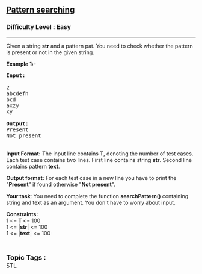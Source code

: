 <h2><a href="https://practice.geeksforgeeks.org/problems/pattern-searching5231/1">Pattern searching</a></h2><h3>Difficulty Level : Easy</h3><hr><div class="problems_problem_content__Xm_eO"><p>Given a string <strong>str</strong> and a pattern pat. You need to check whether the pattern is present or not in the given string.&nbsp;</p>

<p><strong>Example 1:-</strong></p>

<pre><strong>Input:</strong>

2
abcdefh
bcd
axzy
xy

<strong>Output:</strong>
Present
Not present</pre>

<p><br>
<strong>Input Format:</strong> The input line contains <strong>T</strong>, denoting the number of test cases. Each test case contains two lines. First line contains string <strong>str</strong>. Second line contains pattern <strong>text</strong>.</p>

<p><strong>Output format:</strong> For each test case in a new line you have to print the "<strong>Present</strong>" if found otherwise "<strong>Not present</strong>".</p>

<p><strong>Your&nbsp;task</strong>: You need to complete the function <strong>searchPattern()</strong> containing string and text as an argument. You don't have to worry about input.&nbsp;</p>

<p><strong>Constraints:</strong><br>
1 &lt;= <strong>T </strong>&lt;= 100<br>
1 &lt;= |<strong>str</strong>| &lt;= 100<br>
1 &lt;= |<strong>text</strong>| &lt;= 100</p>
</div><br><p><span style=font-size:18px><strong>Topic Tags : </strong><br><code>STL</code>&nbsp;